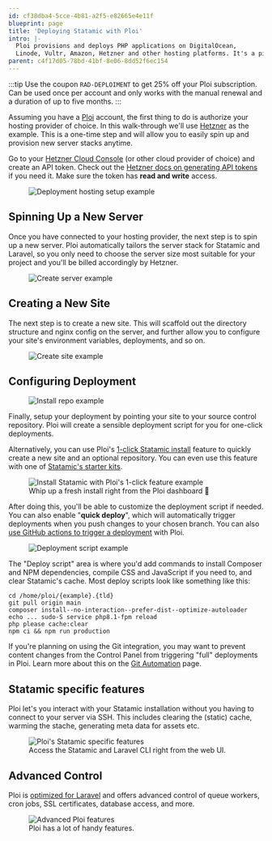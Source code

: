 ```yaml
---
id: cf38dba4-5cce-4b81-a2f5-e82665e4e11f
blueprint: page
title: 'Deploying Statamic with Ploi'
intro: |-
  Ploi provisions and deploys PHP applications on DigitalOcean,
  Linode, Vultr, Amazon, Hetzner and other hosting platforms. It's a piece of 🍰 to deploy a Statamic site with it.
parent: c4f17d05-78bd-41bf-8e06-8dd52f6ec154
---
```


:::tip
Use the coupon `RAD-DEPLOIMENT` to get 25% off your Ploi subscription. Can be used once per account and only works with the manual renewal and a duration of up to five months.
:::

Assuming you have a [Ploi](https://ploi.io) account, the first thing to do is authorize your hosting provider of choice. In this walk-through we'll use [Hetzner](https://www.hetzner.com) as the example. This is a one-time step and will allow you to easily spin up and provision new server stacks anytime.

Go to your [Hetzner Cloud Console](https://console.hetzner.cloud) (or other cloud provider of choice) and create an API token. Check out the [Hetzner docs on generating API tokens](https://docs.hetzner.com/cloud/api/getting-started/generating-api-token/) if you need it. Make sure the token has **read and write** access.

<figure>
    <img src="/img/deployment-ploi-hosting-setup.jpg" alt="Deployment hosting setup example">
</figure>

## Spinning Up a New Server

Once you have connected to your hosting provider, the next step is to spin up a new server. Ploi automatically tailors the server stack for Statamic and Laravel, so you only need to choose the server size most suitable for your project and you'll be billed accordingly by Hetzner.

<figure>
    <img src="/img/deployment-ploi-create-server.jpg" alt="Create server example">
</figure>

## Creating a New Site

The next step is to create a new site. This will scaffold out the directory structure and nginx config on the server, and further allow you to configure your site's environment variables, deployments, and so on.

<figure>
    <img src="/img/deployment-ploi-create-site.jpg" alt="Create site example">
</figure>

## Configuring Deployment

<figure>
    <img src="/img/deployment-ploi-site-setup-example.jpg" alt="Install repo example">
</figure>

Finally, setup your deployment by pointing your site to your source control repository. Ploi will create a sensible deployment script for you for one-click deployments.


Alternatively, you can use Ploi's [1-click Statamic install](https://ploi.io/statamic) feature to quickly create a new site and an optional repository. You can even use this feature with one of [Statamic's starter kits](https://statamic.com/starter-kits).

<figure>
    <img src="/img/deployment-ploi-statamic-preset-example-pixelated.jpg" alt="Install Statamic with Ploi's 1-click feature example">
    <figcaption>Whip up a fresh install right from the Ploi dashboard 🚀</figcaption>
</figure>

After doing this, you'll be able to customize the deployment script if needed. You can also enable "**quick deploy**", which will automatically trigger deployments when you push changes to your chosen branch. You can also [use GitHub actions to trigger a deployment](https://ploi.io/documentation/deployment/how-to-trigger-deployments-via-github-actions) with Ploi.

<figure>
    <img src="/img/deployment-ploi-script-example.jpg" alt="Deployment script example">
</figure>

The "Deploy script" area is where you'd add commands to install Composer and NPM dependencies, compile CSS and JavaScript if you need to, and clear Statamic's cache. Most deploy scripts look like something like this:

``` shell
cd /home/ploi/{example}.{tld}
git pull origin main
composer install--no-interaction--prefer-dist--optimize-autoloader
echo ... sudo-S service php8.1-fpm reload
php please cache:clear
npm ci && npm run production
```

If you're planning on using the Git integration, you may want to prevent content changes from the Control Panel from triggering "full" deployments in Ploi. Learn more about this on the [Git Automation](/git-automation#customizing-commits) page.

## Statamic specific features

Ploi let's you interact with your Statamic installation without you having to connect to your server via SSH. This includes clearing the (static) cache, warming the stache, generating meta data for assets etc.

<figure>
    <img src="/img/deployment-ploi-statamic-features.jpg" alt="Ploi's Statamic specific features">
    <figcaption>Access the Statamic and Laravel CLI right from the web UI.</figcaption>
</figure>

## Advanced Control

Ploi is [optimized for Laravel](https://ploi.io/laravel-optimized) and offers advanced control of queue workers, cron jobs, SSL certificates, database access, and more.

<figure>
    <img src="/img/deployment-ploi-advanced.jpg" alt="Advanced Ploi features">
    <figcaption>Ploi has a lot of handy features.</figcaption>
</figure>
